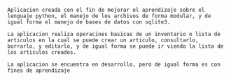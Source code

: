 	Aplicacion creada con el fin de mejorar el aprendizaje sobre el lenguaje python, el manejo de los archivos de forma modular, y de igual forma el manejo de bases de datos con sqlite3.

	La aplicacion realiza operacines basicas de un inventario o lista de articulos en la cual se puede crear un articulo, consultarlo, borrarlo, y editarlo, y de igual forma se puede ir viendo la lista de los articulos creados.

	La aplicacion se encuentra en desarrollo, pero de igual forma es con fines de aprendizaje